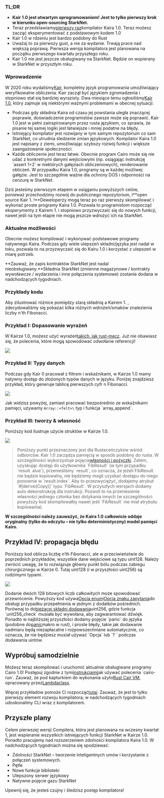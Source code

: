 ### TL;DR

* **Kair 1.0 jest otwartym oprogramowaniem! Jest to tylko pierwszy krok w kierunku open-sourcing StarkNet.**
* Teraz przedstawiamy[pierwszy raz](https://github.com/starkware-libs/cairo)kompilator Kaira 1.0. Teraz możesz zacząć eksperymentować z podstawowym kodem 1.0
* Kair 1.0 w rdzeniu jest bardzo podobny do Rust
* Uważaj to za pierwszy gust, a nie za wydanie. Trwają prace nad większą poprawą. Pierwsza wersja kompilatora jest planowana na początku pierwszego kwartału przyszłego roku.
* Kair 1.0 nie jest jeszcze obsługiwany na StarkNet. Będzie on wspierany w StarkNet w przyszłym roku.

### Wprowadzenie

W 2020 roku wydaliśmy[Kair](https://eprint.iacr.org/2021/1063.pdf), kompletny język programowania umożliwiający weryfikowalne obliczenia. Kair zaczął być językiem zgromadzenia i stopniowo stał się bardziej wyrazisty. Dwa miesiące temu ogłosiliśmy[Kair 1.0](https://medium.com/starkware/cairo-1-0-aa96eefb19a0), który zajmuje się niektórymi ważnymi problemami w obecnej sytuacji:

* Podczas gdy składnia Kaira od czasu jej powstania uległa znaczącej poprawie, doświadczenie programistów zawsze może się poprawić. Kair 1.0 jest w pełni zainspirowanym przez rusta językiem, co sprawia, że pisanie tej samej logiki jest łatwiejsze i mniej podatne na błędy.
* Istniejący kompilator jest rozwijany w tym samym repozytorium co sam StarkNet, co utrudnia śledzenie zmian językowych. Kompilator Kaira 1.0 jest napisany z ziemi, umożliwiając szybszy rozwój funkcji i większe zaangażowanie społeczności.
* Każde obliczenie jest teraz łatwe. Obecnie program Cairo może się nie udać z konkretnymi danymi wejściowymi (np. osiągając instrukcję \`assert 1=2\` w niektórych gałęziach obliczeniowych), renderowanie obliczeń. W przypadku Kaira 1.0, programy są w każdej możliwej gałęzie. Jest to szczególnie ważne dla ochrony DOS i odporności na cenzurę w StarkNet.

Dziś jesteśmy pierwszym etapem w osiąganiu powyższych celów, ponieważ przechodzimy rozwój do publicznego repozytorium, i**open source Kair 1. !**Deweloperzy mogą teraz po raz pierwszy skompilować i wykonać proste programy Kaira 1.0. Pozwala to programistom rozpocząć eksperymenty z Kairem 1. i stopniowo przyzwyczaić się do nowych funkcji, nawet jeśli na tym etapie nie mogą jeszcze wdrożyć ich na StarkNet.

### Aktualne możliwości

Obecnie możesz kompilować i wykonywać podstawowe programy natywnego Kaira. Podczas gdy wiele ulepszeń składni/języka jest nadal w toku, pozwala to na przyzwyczaić się do Kairu 1.0 i korzystać z ulepszeń w miarę potrzeb.

**Zauważ, że zapis kontraktów StarkNet jest nadal nieobsługiwany.**Składnia StarkNet (zmienne magazynowe / kontrakty wywoławcze / wydarzenia i inne połączenia systemowe) zostanie dodana w nadchodzących tygodniach.

### Przykłady kodu

Aby zilustrować różnice pomiędzy starą składnią a Kairem 1. , zdecydowaliśmy się pokazać kilka różnych wdrożeń/smaków znalezienia liczby n'th Fibonacci.

### Przykład I: Dopasowanie wyrażeń

W Kairze 1.0, możesz użyć wyrażeń[takich, jak rust-mecz](https://doc.rust-lang.org/rust-by-example/flow_control/match.html?highlight=match#match). Już nie obawiasz się, że polecenia, które mogą spowodować odwołanie referencji!

![](/assets/code01.png)

### Przykład II: Typy danych

Podczas gdy Kair 0 pracował z filtrem i wskaźnikami, w Kairze 1.0 mamy natywny dostęp do złożonych typów danych w języku. Poniżej znajdziesz przykład, który generuje tablicę pierwszych cyfr n Fibonacci.

![](/assets/code02.png)

Jak widzisz powyżej, zamiast pracować bezpośrednio ze wskaźnikami pamięci, używamy `Array::<felt>\` typ i funkcja \`array_append\`.

### Przykład III: tworzy & własność

Poniższy kod ilustruje użycie struktów w Kairze 1.0.

![](/assets/code03.png)

> Poniższy punkt przeznaczony jest dla Rustaceńczyków wśród odbiorców. Kair 1.0 zarządza pamięcią w sposób podobny do rusta. W szczególności wykorzystuje pojęcia[własności i pożyczki](https://doc.rust-lang.org/book/ch04-01-what-is-ownership.html). Zatem, uzyskując dostęp do użytkownika \`FibResult\` (w tym przypadku \`result. alue\`), przenieśliśmy \`result\`, co oznacza, że jeżeli FibResult nie będzie kopiowalny, nie będziemy mogli uzyskać dostępu do niego ponownie w \`result.index\`. Aby to przezwyciężyć, dodajemy atrybut \`#\[derive(Copy)]\` typu \`FibResult\`. W przyszłych wersjach dodamy auto dekonstrukcję dla instrukcji. Pozwoli to na przeniesienie własności jednego członka bez dotykania innych (w szczególności: powyższy kod skompilowałby nawet jeśli \`FibResult\` nie miał atrybutu kopiowania).

**W szczególności należy zauważyć, że Kaira 1.0 całkowicie oddaje oryginalny (tylko do odczytu – nie tylko deterministyczny) model pamięci Kairo.**

## Przykład IV: propagacja błędu

Poniższy kod oblicza liczbę n’th Fibonacci, ale w przeciwieństwie do poprzednich przykładów, wszystkie dane wejściowe są typu uint128. Należy zwrócić uwagę, że to rozwiązuje główny punkt bólu podczas zabiegu chirurgicznego w Kairze 0. Tutaj uint128 (i w przyszłości uint256) są rodzimymi typami.

![](/assets/0_s8bhjf_ade3carmi.png)

Dodanie dwóch 128 bitowych liczb całkowitych może spowodować przewrócenie. Powyższy kod używa[Opcja enum](https://doc.rust-lang.org/rust-by-example/std/option.html)i[Opcja znaku zapytania](https://doc.rust-lang.org/rust-by-example/std/result/question_mark.html)do obsługi przypadku przepełnienia w jednym z dodatków pośrednich. Porównaj to do[bieżącej składni dodawania](https://github.com/starkware-libs/cairo-lang/blob/9889fbd522edc5eff603356e1912e20642ae20af/src/starkware/cairo/common/uint256.cairo#L31)uint256, gdzie funkcja \`unit256_check\` musiała być wywołana, aby zagwarantować dźwięk. Ponadto w najbliższej przyszłości dodamy pojęcie \`panic\` do języka (podobne do[panic](https://doc.rust-lang.org/rust-by-example/std/panic.html)makro w rust), i proste błędy, takie jak dodawanie nadmiaru będą niezapłacalne i rozpowszechniane automatycznie, co oznacza, że nie będziesz musiał używać \`Opcja\` lub \`? ` podczas dodawania uintów.

## Wypróbuj samodzielnie

Możesz teraz skompilować i uruchomić aktualnie obsługiwane programy Cairo 1.0! Postępuj zgodnie z tymi[instrukcjami](https://github.com/starkware-libs/cairo/tree/main/crates/cairo-lang-runner)jak używać polecenia \`cairo-run\`. Zauważ, że pod kapturkiem do wykonania użyto[Rust Cair VM](https://github.com/lambdaclass/cairo-rs), opracowany przez[Lambdaclass](https://lambdaclass.com/).

Więcej przykładów pomoże Ci rozpocząć[tutaj](https://github.com/starkware-libs/cairo2/tree/main/examples). Zauważ, że jest to tylko pierwszy element rozwoju kompilatora; w nadchodzących tygodniach udoskonalimy CLI wraz z kompilatorem.

## Przyszłe plany

Celem pierwszej wersji Compilera, która jest planowana na wczesny kwartał 1, jest wspieranie wszystkich istniejących funkcji StarkNet w Kairze 1.0. Ponadto pracujemy nad rozszerzeniem zdolności kompilatora Kaira 1.0. W nadchodzących tygodniach można się spodziewać:

* Zdolności StarkNet – tworzenie inteligentnych umów i korzystanie z połączeń systemowych.
* Pętle
* Nowe funkcje biblioteki
* Ulepszony serwer językowy
* Natywne pojęcie gazu StarkNet

Upewnij się, że jesteś czujny i śledzisz postęp kompilatora!